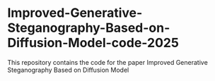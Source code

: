 # Improved-Generative-Steganography-Based-on-Diffusion-Model-code-2025
This repository contains the code for the paper Improved Generative Steganography Based on Diffusion Model
